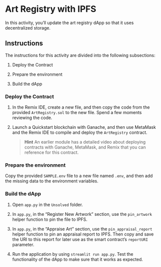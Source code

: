 # Art Registry with IPFS

In this activity, you’ll update the art registry dApp so that it uses decentralized storage.

## Instructions

The instructions for this activity are divided into the following subsections:

1. Deploy the Contract

2. Prepare the environment

3. Build the dApp

### Deploy the Contract

1. In the Remix IDE, create a new file, and then copy the code from the provided `ArtRegistry.sol` to the new file. Spend a few moments reviewing the code.

2. Launch a Quickstart blockchain with Ganache, and then use MetaMask and the Remix IDE to compile and deploy the `ArtRegistry` contract.

    > **Hint** An earlier module has a detailed video about deploying contracts with Ganache, MetaMask, and Remix that you can reference for this contract.

### Prepare the environment

Copy the provided `SAMPLE.env` file to a new file named `.env`, and then add the missing data
to the environment variables.

### Build the dApp

1. Open `app.py` in the `Unsolved` folder.

2. In `app.py`, in the “Register New Artwork” section, use the `pin_artwork` helper function to pin the file to IPFS.

3. In `app.py`, in the “Appraise Art” section, use the `pin_appraisal_report` helper function to pin an appraisal report to IPFS. Then copy and save the URI to this report for later use as the smart contract’s `reportURI` parameter.

4. Run the application by using `streamlit run app.py`. Test the functionality of the dApp to make sure that it works as expected.
